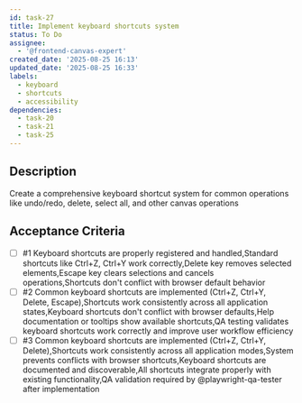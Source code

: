 ```yaml
---
id: task-27
title: Implement keyboard shortcuts system
status: To Do
assignee:
  - '@frontend-canvas-expert'
created_date: '2025-08-25 16:13'
updated_date: '2025-08-25 16:33'
labels:
  - keyboard
  - shortcuts
  - accessibility
dependencies:
  - task-20
  - task-21
  - task-25
---
```


## Description

Create a comprehensive keyboard shortcut system for common operations like undo/redo, delete, select all, and other canvas operations

## Acceptance Criteria
<!-- AC:BEGIN -->
- [ ] #1 Keyboard shortcuts are properly registered and handled,Standard shortcuts like Ctrl+Z, Ctrl+Y work correctly,Delete key removes selected elements,Escape key clears selections and cancels operations,Shortcuts don't conflict with browser default behavior
- [ ] #2 Common keyboard shortcuts are implemented (Ctrl+Z, Ctrl+Y, Delete, Escape),Shortcuts work consistently across all application states,Keyboard shortcuts don't conflict with browser defaults,Help documentation or tooltips show available shortcuts,QA testing validates keyboard shortcuts work correctly and improve user workflow efficiency
- [ ] #3 Common keyboard shortcuts are implemented (Ctrl+Z, Ctrl+Y, Delete),Shortcuts work consistently across all application modes,System prevents conflicts with browser shortcuts,Keyboard shortcuts are documented and discoverable,All shortcuts integrate properly with existing functionality,QA validation required by @playwright-qa-tester after implementation
<!-- AC:END -->
